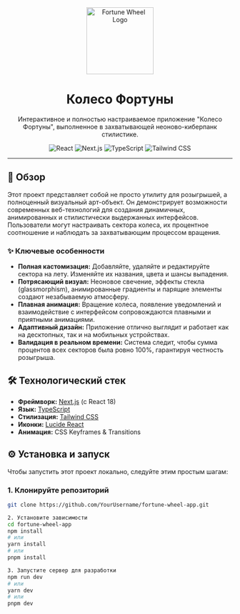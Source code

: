 <div align="center">
  <img src="https://github.com/user-attachments/assets/5e5e91b7-4d87-4c39-8513-043a48f0f342" alt="Fortune Wheel Logo" width="150"/>
</div>
<div align="center">
  <h1 align="center">Колесо Фортуны</h1>
  <p align="center">
    Интерактивное и полностью настраиваемое приложение "Колесо Фортуны", выполненное в захватывающей неоново-киберпанк стилистике.
  </p>
  
  <!-- Бейджи -->
  <p align="center">
    <img src="https://img.shields.io/badge/React-20232A?style=for-the-badge&logo=react&logoColor=61DAFB" alt="React"/>
    <img src="https://img.shields.io/badge/Next.js-000000?style=for-the-badge&logo=nextdotjs&logoColor=white" alt="Next.js"/>
    <img src="https://img.shields.io/badge/TypeScript-007ACC?style=for-the-badge&logo=typescript&logoColor=white" alt="TypeScript"/>
    <img src="https://img.shields.io/badge/Tailwind_CSS-38B2AC?style=for-the-badge&logo=tailwind-css&logoColor=white" alt="Tailwind CSS"/>
  </p>
</div>

---

## 🔮 Обзор

Этот проект представляет собой не просто утилиту для розыгрышей, а полноценный визуальный арт-объект. Он демонстрирует возможности современных веб-технологий для создания динамичных, анимированных и стилистически выдержанных интерфейсов. Пользователи могут настраивать сектора колеса, их процентное соотношение и наблюдать за захватывающим процессом вращения.

### ✨ Ключевые особенности

*   **Полная кастомизация:** Добавляйте, удаляйте и редактируйте сектора на лету. Изменяйте их названия, цвета и шансы выпадения.
*   **Потрясающий визуал:** Неоновое свечение, эффекты стекла (glassmorphism), анимированные градиенты и парящие элементы создают незабываемую атмосферу.
*   **Плавная анимация:** Вращение колеса, появление уведомлений и взаимодействие с интерфейсом сопровождаются плавными и приятными анимациями.
*   **Адаптивный дизайн:** Приложение отлично выглядит и работает как на десктопных, так и на мобильных устройствах.
*   **Валидация в реальном времени:** Система следит, чтобы сумма процентов всех секторов была ровно 100%, гарантируя честность розыгрыша.


## 🛠️ Технологический стек

*   **Фреймворк:** [Next.js](https://nextjs.org/) (с React 18)
*   **Язык:** [TypeScript](https://www.typescriptlang.org/)
*   **Стилизация:** [Tailwind CSS](https://tailwindcss.com/)
*   **Иконки:** [Lucide React](https://lucide.dev/)
*   **Анимация:** CSS Keyframes & Transitions

## ⚙️ Установка и запуск

Чтобы запустить этот проект локально, следуйте этим простым шагам:

### 1. Клонируйте репозиторий

```bash
git clone https://github.com/YourUsername/fortune-wheel-app.git

2. Установите зависимости
cd fortune-wheel-app
npm install
# или
yarn install
# или
pnpm install

3. Запустите сервер для разработки
npm run dev
# или
yarn dev
# или
pnpm dev
